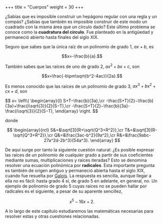 +++
title = "Cuerpos"
weight = 30
+++

¿Sabías que es imposible construir un hepágono regular con una regla y un compás? ¿Sabías que también es imposible construir de este modo un cuadrado con la misma área que un círculo dado? Este último problema se conoce como la **cuadratura del círculo**. Fue planteado en la antigüedad y permaneció abierto hasta finales del siglo XIX.

Seguro que sabes que la única raíz de un polinomio de grado 1, $ax+b$, es

$$x=-\frac{b}{a}.$$

También sabes que las raíces de uno de grado 2, $ax^2+bx+c$, son

$$x=\frac{-b\pm\sqrt{b^2-4ac}}{2a}.$$

Es menos conocido que las raíces de un polinomio de grado 3, $ax^3+bx^2+cx+d$, son 

$$
x=
\left\\{
\begin{array}{l}
S+T−\frac{b}{3a},\cr
-\frac{S+T}{2}−\frac{b}{3a}+\frac{i\sqrt{3}}{2}(S−T),\cr
-\frac{S+T}{2}−\frac{b}{3a}-\frac{i\sqrt{3}}{2}(S−T),
\end{array}
\right.
$$

donde

$$
\begin{array}{rcl}
S&=&\sqrt[3]{R+\sqrt{Q^3+R^2}},\cr
T&=&\sqrt[3]{R-\sqrt{Q^3+R^2}},\cr
Q&=&\frac{3ac-b^2}{9a^2},\cr
R&=&\frac{9abc-27a^2d-2b^3}{54a^3}.
\end{array}
$$

De aquí surge por tanto la siguiente cuestión natural: ¿Es posible expresar las raíces de un polinomio de cualquier grado a partir de sus coeficientes mediante sumas, multiplicaciones y raíces iteradas? Esto se denomina resolver una ecuación polinómica por **radicales**. Esta importante pregunta es también de origen antiguo y permaneció abierta hasta el siglo XIX, cuando fue resuelta por [Galois](https://en.wikipedia.org/wiki/%C3%89variste_Galois). La respuesta es sencilla, aunque llegar a ella no es fácil: hasta grado 4 sí, de grado 5 en adelante, en general, no. Un ejemplo de polinomio de grado 5 cuyas raíces no se pueden hallar por radicales es el siguiente, a pesar de su aparente sencillez,

$$x^5-16x+2.$$

A lo largo de este capítulo estudiaremos las matemáticas necesarias para resolver estas y otras cuestiones relacionadas.
